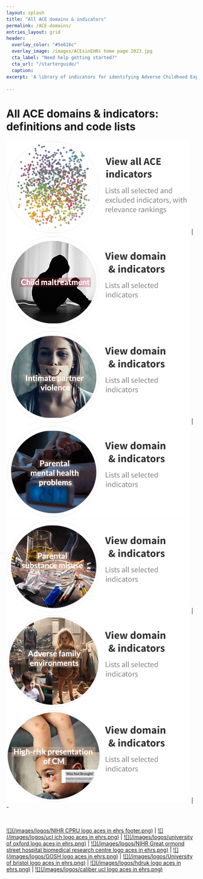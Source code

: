 ```yaml
---
layout: splash
title: "All ACE domains & indicators"
permalink: /ACE-domains/
entries_layout: grid
header:
  overlay_color: "#5e616c"
  overlay_image: /images/ACEsinEHRs home page 2023.jpg
  cta_label: "Need help getting started?"
  cta_url: "/starterguide/"
  caption:
excerpt: 'A library of indicators for identifying Adverse Childhood Experiences (ACEs) in Electronic Health Records (EHRs) <br /> <small><a href="https://www.thelancet.com/journals/lanpub/article/PIIS2468-2667(23)00119-6/fulltext">New study out in Lancet Public Health!</a></small><br /><br /> {::nomarkdown}<iframe style="display: inline-block;" src=" " frameborder="0" scrolling="0" width="160px" height="30px"></iframe> <iframe style="display: inline-block;" src="" frameborder="0" scrolling="0" width="158px" height="30px"></iframe>{:/nomarkdown}'

---
```


# All ACE domains & indicators: definitions and code lists

 [![](https://raw.githubusercontent.com/shabeer-syed/ACEs/main/home%20view%20indicators.png)](https://shabeer-syed.github.io/acesinehrs/indicators/) | [![](https://raw.githubusercontent.com/shabeer-syed/ACEs/main/child%20maltreatment.png)](https://shabeer-syed.github.io/acesinehrs/CM/)
 [![](https://raw.githubusercontent.com/shabeer-syed/ACEs/main/Intimate%20partner%20violence.png)](https://shabeer-syed.github.io/acesinehrs/IPV/) | [![](https://raw.githubusercontent.com/shabeer-syed/ACEs/main/parental%20mental%20health%20problems.png)](https://shabeer-syed.github.io/acesinehrs/MHPs/)
 [![](https://raw.githubusercontent.com/shabeer-syed/ACEs/main/Parental%20substance%20misuse.png)](https://shabeer-syed.github.io/acesinehrs/SM/) | [![](https://raw.githubusercontent.com/shabeer-syed/ACEs/main/adverse%20family%20environments.png)](https://shabeer-syed.github.io/acesinehrs/AFE/)
[![](https://raw.githubusercontent.com/shabeer-syed/ACEs/main/high-risk%20presentattion%20of%20child%20maltreatment.png)](https://shabeer-syed.github.io/acesinehrs/HRPCM/) | -  

<span style="color:white"> Dr Shabeer Syed, Clinical Psychologist & Senior Research Associate </span>

  [![](/images/logos/NIHR CPRU logo aces in ehrs footer.png)](https://www.ucl.ac.uk/children-policy-research/) | [![](/images/logos/ucl ich logo aces in ehrs.png)](https://www.ucl.ac.uk/child-health/great-ormond-street-institute-child-health-0) | [![](/images/logos/university of oxford logo aces in ehrs.png)](https://www.ox.ac.uk/) | [![](/images/logos/NIHR Great ormond street hospital biomedical research centre logo aces in ehrs.png)](https://www.gosh.nhs.uk/our-research/our-research-infrastructure/nihr-great-ormond-street-hospital-brc/) | [![](/images/logos/GOSH logo aces in ehrs.png)](https://www.gosh.nhs.uk/) | [![](/images/logos/University of bristol logo aces in ehrs.png)](https://www.bristol.ac.uk/) | [![](/images/logos/hdruk logo aces in ehrs.png)](https://www.hdruk.ac.uk/) | [![](/images/logos/caliber ucl logo aces in ehrs.png)](https://www.ucl.ac.uk/health-informatics/research/caliber) 

